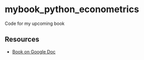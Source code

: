 # mybook_python_econometrics
Code for my upcoming book

## Resources 
* [Book on Google Doc](https://docs.google.com/document/d/1gXDH6VXHfrodO4AnSxxibJIWvmYAb2E4JNAun1aztic/edit)

